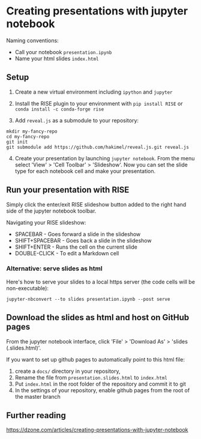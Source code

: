 # Creating presentations with jupyter notebook

Naming conventions:
* Call your notebook `presentation.ipynb`
* Name your html slides `index.html`

## Setup
1. Create a new virtual environment including `ipython` and `jupyter`

2. Install the RISE plugin to your environment with `pip install RISE` or `conda install -c conda-forge rise`

3. Add `reveal.js` as a submodule to your repository:
```
mkdir my-fancy-repo
cd my-fancy-repo
git init
git submodule add https://github.com/hakimel/reveal.js.git reveal.js
```

4. Create your presentation by launching `jupyter notebook`. From the menu select 'View' > 'Cell Toolbar' > 'Slideshow'. Now you can set the slide type for each notebook cell and make your presentation.

## Run your presentation with RISE

Simply click the enter/exit RISE slideshow button added to the right hand side of the jupyter notebook toolbar.

Navigating your RISE slideshow:
* SPACEBAR - Goes forward a slide in the slideshow
* SHIFT+SPACEBAR - Goes back a slide in the slideshow
* SHIFT+ENTER - Runs the cell on the current slide
* DOUBLE-CLICK - To edit a Markdown cell

### Alternative: serve slides as html
Here's how to serve your slides to a local https server (the code cells will be non-executable):

```
jupyter-nbconvert --to slides presentation.ipynb --post serve
```

## Download the slides as html and host on GitHub pages
From the jupyter notebook interface, click 'File' > 'Download As' > 'slides (.slides.html)'.

If you want to set up github pages to automatically point to this html file:

1. create a `docs/` directory in your repository,
2. Rename the file from `presentation.slides.html` to `index.html`
3. Put `index.html` in the root folder of the repository and commit it to git
4. In the settings of your repository, enable github pages from the root of the master branch

## Further reading
https://dzone.com/articles/creating-presentations-with-jupyter-notebook
